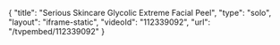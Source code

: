 {
    "title": "Serious Skincare Glycolic Extreme Facial Peel",
    "type": "solo",
    "layout": "iframe-static",
    "videoId": "112339092",
    "url": "\/tvpembed\/112339092"
}